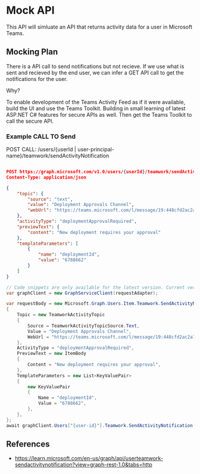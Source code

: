 # Mock API

This API will simluate an API that returns activity data for a user in Microsoft Teams.

## Mocking Plan

There is a API call to send notifications but not recieve. If we use what is sent and recieved by the end user, we can infer a GET API call to get the notifications for the user.

Why? 

To enable development of the Teams Activity Feed as if it were available, build the UI and use the Teams Toolkit.
Building in small learning of latest ASP.NET C# features for secure APIs as well. Then get the Teams Toolkit to call the secure API. 

### Example CALL TO Send

POST CALL: /users/{userId | user-principal-name}/teamwork/sendActivityNotification

```json

POST https://graph.microsoft.com/v1.0/users/{userId}/teamwork/sendActivityNotification
Content-Type: application/json

{
    "topic": {
        "source": "text",
        "value": "Deployment Approvals Channel",
        "webUrl": "https://teams.microsoft.com/l/message/19:448cfd2ac2a7490a9084a9ed14cttr78c@thread.skype/1605223780000?tenantId=c8b1bf45-3834-4ecf-971a-b4c755ee677d&groupId=d4c2a937-f097-435a-bc91-5c1683ca7245&parentMessageId=1605223771864&teamName=Approvals&channelName=Azure%20DevOps&createdTime=1605223780000"
    },
    "activityType": "deploymentApprovalRequired",
    "previewText": {
        "content": "New deployment requires your approval"
    },
    "templateParameters": [
        {
            "name": "deploymentId",
            "value": "6788662"
        }
    ]
}

```

```csharp
// Code snippets are only available for the latest version. Current version is 5.x
var graphClient = new GraphServiceClient(requestAdapter);

var requestBody = new Microsoft.Graph.Users.Item.Teamwork.SendActivityNotification.SendActivityNotificationPostRequestBody
{
	Topic = new TeamworkActivityTopic
	{
		Source = TeamworkActivityTopicSource.Text,
		Value = "Deployment Approvals Channel",
		WebUrl = "https://teams.microsoft.com/l/message/19:448cfd2ac2a7490a9084a9ed14cttr78c@thread.skype/1605223780000?tenantId=c8b1bf45-3834-4ecf-971a-b4c755ee677d&groupId=d4c2a937-f097-435a-bc91-5c1683ca7245&parentMessageId=1605223771864&teamName=Approvals&channelName=Azure%20DevOps&createdTime=1605223780000",
	},
	ActivityType = "deploymentApprovalRequired",
	PreviewText = new ItemBody
	{
		Content = "New deployment requires your approval",
	},
	TemplateParameters = new List<KeyValuePair>
	{
		new KeyValuePair
		{
			Name = "deploymentId",
			Value = "6788662",
		},
	},
};
await graphClient.Users["{user-id}"].Teamwork.SendActivityNotification.PostAsync(requestBody);

```



## References

- https://learn.microsoft.com/en-us/graph/api/userteamwork-sendactivitynotification?view=graph-rest-1.0&tabs=http




